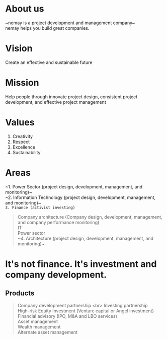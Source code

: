 # About us
~nemay is a project development and management company~ <br>
nemay helps you build great companies.
# Vision
Create an effective and sustainable future
# Mission
Help people through innovate project design, consistent project development, and effective project management
# Values
1. Creativity
2. Respect
3. Excellence
4. Sustainability
# Areas
~1. Power Sector (project design, development, management, and monitoring)~ <br>
~2. Information Technology (project design, development, management, and monitoring)~ <br>
`3. Finance (activist investing)` <br>
> Company architecture (Company design, development, management, and company performance monitoring) <br>
> IT <br>
> Power sector <br>
~4. Architecture (project design, development, management, and monitoring)~ <br>
# It's not finance. It's investment and company development.
## Products
> Company development partnership <br\>
Investing partnership <br>
High-risk Equity Investment (Venture capital or Angel investment) <br>
Financial advisory (IPO, M&A and LBO services) <br>
Asset management <br>
Wealth management <br>
Alternate asset management <br>
